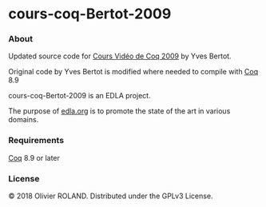 # cours-coq-Bertot-2009

### About ###
Updated source code for [Cours Vidéo de Coq 2009](http://www-sop.inria.fr/members/Yves.Bertot/videos-coq/) by Yves Bertot.  

Original code by Yves Bertot is modified where needed to compile with [Coq][1] 8.9

cours-coq-Bertot-2009 is an EDLA project.

The purpose of [edla.org](http://www.edla.org) is to promote the state of the art in various domains.

### Requirements ###
[Coq][1] 8.9 or later

### License ###
© 2018 Olivier ROLAND. Distributed under the GPLv3 License.

[1]: https://coq.inria.fr/
